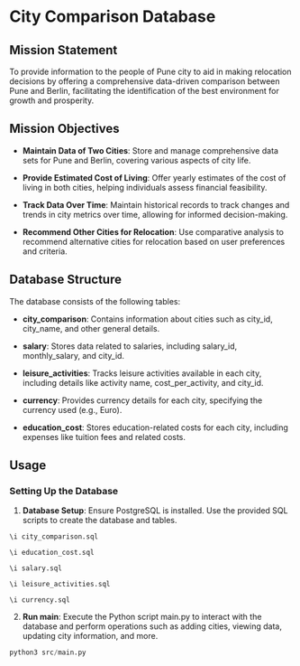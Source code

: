# City Comparison Database

## Mission Statement

To provide information to the people of Pune city to aid in making relocation decisions by offering a comprehensive data-driven comparison between Pune and Berlin, facilitating the identification of the best environment for growth and prosperity.

## Mission Objectives

- **Maintain Data of Two Cities**: Store and manage comprehensive data sets for Pune and Berlin, covering various aspects of city life.
  
- **Provide Estimated Cost of Living**: Offer yearly estimates of the cost of living in both cities, helping individuals assess financial feasibility.

- **Track Data Over Time**: Maintain historical records to track changes and trends in city metrics over time, allowing for informed decision-making.

- **Recommend Other Cities for Relocation**: Use comparative analysis to recommend alternative cities for relocation based on user preferences and criteria.

## Database Structure

The database consists of the following tables:

- **city_comparison**: Contains information about cities such as city_id, city_name, and other general details.
  
- **salary**: Stores data related to salaries, including salary_id, monthly_salary, and city_id.

- **leisure_activities**: Tracks leisure activities available in each city, including details like activity name, cost_per_activity, and city_id.

- **currency**: Provides currency details for each city, specifying the currency used (e.g., Euro).

- **education_cost**: Stores education-related costs for each city, including expenses like tuition fees and related costs.

## Usage

### Setting Up the Database

1. **Database Setup**: Ensure PostgreSQL is installed. Use the provided SQL scripts to create the database and tables.

```postgresql
\i city_comparison.sql
```
```postgresql
\i education_cost.sql
```
```postgresql
\i salary.sql
```
```postgresql
\i leisure_activities.sql
```
```postgresql
\i currency.sql
```


2.  **Run main**: Execute the Python script main.py to interact with the database and perform operations such as adding cities, viewing data, updating city information, and more.
   
   

```python
python3 src/main.py
```